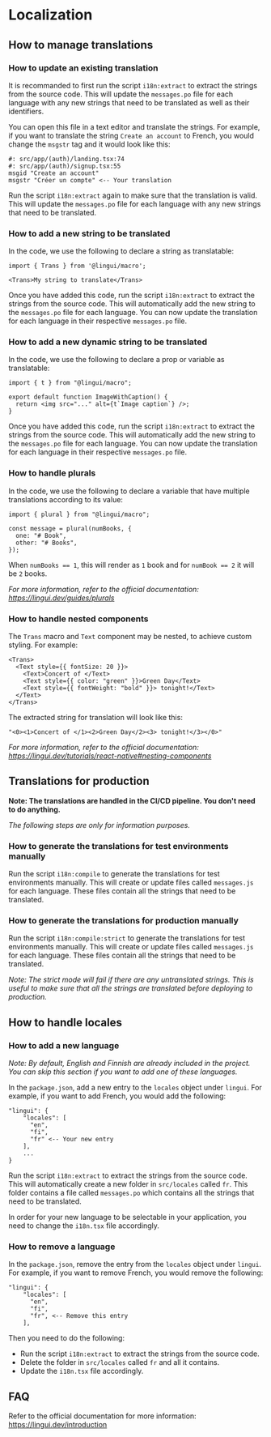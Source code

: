 # Localization

## How to manage translations

### How to update an existing translation

It is recommanded to first run the script `i18n:extract` to extract the strings from the source code. This will update the `messages.po` file for each language with any new strings that need to be translated as well as their identifiers.

You can open this file in a text editor and translate the strings. For example, if you want to translate the string `Create an account` to French, you would change the `msgstr` tag and it would look like this:

````
#: src/app/(auth)/landing.tsx:74
#: src/app/(auth)/signup.tsx:55
msgid "Create an account"
msgstr "Créer un compte" <-- Your translation
````

Run the script `i18n:extract` again to make sure that the translation is valid. This will update the `messages.po` file for each language with any new strings that need to be translated.

### How to add a new string to be translated

In the code, we use the following to declare a string as translatable:

```
import { Trans } from '@lingui/macro';

<Trans>My string to translate</Trans>
```

Once you have added this code, run the script `i18n:extract` to extract the strings from the source code. This will automatically add the new string to the `messages.po` file for each language. You can now update the translation for each language in their respective `messages.po` file.

### How to add a new dynamic string to be translated

In the code, we use the following to declare a prop or variable as translatable:

```
import { t } from "@lingui/macro";

export default function ImageWithCaption() {
  return <img src="..." alt={t`Image caption`} />;
}
```

Once you have added this code, run the script `i18n:extract` to extract the strings from the source code. This will automatically add the new string to the `messages.po` file for each language. You can now update the translation for each language in their respective `messages.po` file.

### How to handle plurals

In the code, we use the following to declare a variable that have multiple translations according to its value:

```
import { plural } from "@lingui/macro";

const message = plural(numBooks, {
  one: "# Book",
  other: "# Books",
});
```

When `numBooks == 1`, this will render as `1` book and for `numBook == 2` it will be `2` books.

*For more information, refer to the official documentation: https://lingui.dev/guides/plurals*

### How to handle nested components

The `Trans` macro and `Text` component may be nested, to achieve custom styling. For example:

```
<Trans>
  <Text style={{ fontSize: 20 }}>
    <Text>Concert of </Text>
    <Text style={{ color: "green" }}>Green Day</Text>
    <Text style={{ fontWeight: "bold" }}> tonight!</Text>
  </Text>
</Trans>
```

The extracted string for translation will look like this:

`"<0><1>Concert of </1><2>Green Day</2><3> tonight!</3></0>"`

*For more information, refer to the official documentation: https://lingui.dev/tutorials/react-native#nesting-components*

## Translations for production

**Note: The translations are handled in the CI/CD pipeline. You don't need to do anything.**

*The following steps are only for information purposes.*

### How to generate the translations for test environments manually

Run the script `i18n:compile` to generate the translations for test environments manually. This will create or update files called `messages.js` for each language. These files contain all the strings that need to be translated.

### How to generate the translations for production manually

Run the script `i18n:compile:strict` to generate the translations for test environments manually. This will create or update files called `messages.js` for each language. These files contain all the strings that need to be translated.

*Note: The strict mode will fail if there are any untranslated strings. This is useful to make sure that all the strings are translated before deploying to production.*
## How to handle locales

### How to add a new language

*Note: By default, English and Finnish are already included in the project. You can skip this section if you want to add one of these languages.*

In the `package.json`, add a new entry to the `locales` object under `lingui`. For example, if you want to add French, you would add the following:

````
"lingui": {
    "locales": [
      "en",
      "fi",
      "fr" <-- Your new entry
    ],
    ...
}
````
Run the script `i18n:extract` to extract the strings from the source code. This will automatically create a new folder in `src/locales` called `fr`. This folder contains a file called `messages.po` which contains all the strings that need to be translated.

In order for your new language to be selectable in your application, you need to change the `i18n.tsx` file accordingly. 

### How to remove a language

In the `package.json`, remove the entry from the `locales` object under `lingui`. For example, if you want to remove French, you would remove the following:

````
"lingui": {
    "locales": [
      "en",
      "fi",
      "fr", <-- Remove this entry
    ],
````
Then you need to do the following:

- Run the script `i18n:extract` to extract the strings from the source code. 
- Delete the folder in `src/locales` called `fr` and all it contains.
- Update the `i18n.tsx` file accordingly.






## FAQ

Refer to the official documentation for more information: https://lingui.dev/introduction